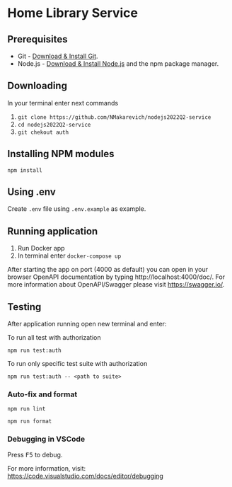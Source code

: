 # Home Library Service

## Prerequisites

- Git - [Download & Install Git](https://git-scm.com/downloads).
- Node.js - [Download & Install Node.js](https://nodejs.org/en/download/) and the npm package manager.

## Downloading

In your terminal enter next commands

1. `git clone https://github.com/NMakarevich/nodejs2022Q2-service`
2. `cd nodejs2022Q2-service`
3. `git chekout auth`

## Installing NPM modules

```
npm install
```

## Using .env

Create `.env` file using `.env.example` as example.

## Running application

1. Run Docker app
2. In terminal enter `docker-compose up`

After starting the app on port (4000 as default) you can open
in your browser OpenAPI documentation by typing http://localhost:4000/doc/.
For more information about OpenAPI/Swagger please visit https://swagger.io/.

## Testing

After application running open new terminal and enter:

To run all test with authorization

```
npm run test:auth
```

To run only specific test suite with authorization

```
npm run test:auth -- <path to suite>
```

### Auto-fix and format

```
npm run lint
```

```
npm run format
```

### Debugging in VSCode

Press <kbd>F5</kbd> to debug.

For more information, visit: https://code.visualstudio.com/docs/editor/debugging
